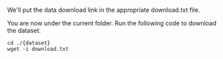 We'll put the data download link in the appropriate download.txt file.

You are now under the current folder. Run the following code to download the dataset.
```shell
cd ./{dataset}
wget -i download.txt
```
